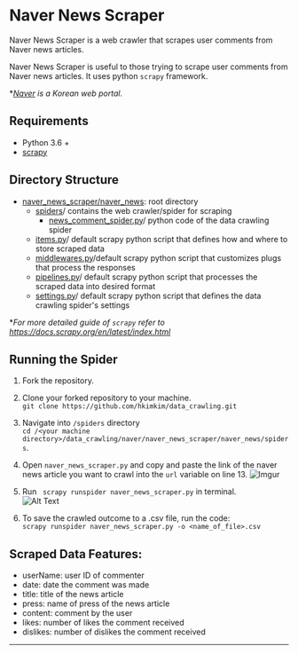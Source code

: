# Naver News Scraper

Naver News Scraper is a web crawler that scrapes user comments from Naver news articles.

Naver News Scraper is useful to those trying to scrape user comments from Naver news articles. It uses python `scrapy` framework.

**[Naver](www.naver.com) is a Korean web portal.*

## Requirements

* Python 3.6 +
* [scrapy](https://scrapy.org/)


## Directory Structure
* [naver_news_scraper/naver_news](https://github.com/hkimkim/data_crawling/tree/master/naver/naver_news_scraper/naver_news):  root directory
  * [spiders](https://github.com/hkimkim/data_crawling/tree/master/naver/naver_news_scraper/naver_news/spiders)/ contains the web crawler/spider for scraping
    * [news_comment_spider.py](https://github.com/hkimkim/data_crawling/blob/master/naver/naver_news_scraper/naver_news/spiders/news_comment_spider.py)/ python code of the data crawling spider
  * [items.py](https://github.com/hkimkim/data_crawling/blob/master/naver/naver_news_scraper/naver_news/items.py)/ default scrapy python script that defines how and where to store scraped data
  * [middlewares.py](https://github.com/hkimkim/data_crawling/blob/master/naver/naver_news_scraper/naver_news/middlewares.py)/default scrapy python script that customizes plugs that process the responses
  * [pipelines.py](https://github.com/hkimkim/data_crawling/blob/master/naver/naver_news_scraper/naver_news/pipelines.py)/ default scrapy python script that processes the scraped data into desired format
  * [settings.py](https://github.com/hkimkim/data_crawling/blob/master/naver/naver_news_scraper/naver_news/settings.py)/ default scrapy python script that defines the data crawling spider's settings


**For more detailed guide of `scrapy` refer to https://docs.scrapy.org/en/latest/index.html*

## Running the Spider
1. Fork the repository.

2. Clone your forked repository to your machine.</br>
``` git clone https://github.com/hkimkim/data_crawling.git ```


3. Navigate into `/spiders` directory</br>
`cd /<your machine directory>/data_crawling/naver/naver_news_scraper/naver_news/spiders`.

4. Open `naver_news_scraper.py` and copy and paste the link of the naver news article you want to crawl into the `url` variable on line 13.
![Imgur](https://i.imgur.com/llM8NvZ.png?1)


5. Run <code> scrapy runspider naver_news_scraper.py</code> in terminal. </br>
![Alt Text](https://media.giphy.com/media/U3VVbR1DMej8GZXJl8/giphy.gif)

6. To save the crawled outcome to a .csv file, run the code:</br> `scrapy runspider naver_news_scraper.py -o <name_of_file>.csv`

## Scraped Data Features:
-   userName: user ID of commenter
-   date: date the comment was made
-   title: title of the news article
-   press: name of press of the news article
-   content: comment by the user
-   likes: number of likes the comment received
-   dislikes: number of dislikes the comment received

***
